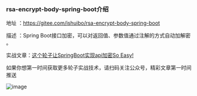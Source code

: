 ### rsa-encrypt-body-spring-boot介绍

地址 ：https://gitee.com/ishuibo/rsa-encrypt-body-spring-boot

描述 ：Spring Boot接口加密，可以对返回值、参数值通过注解的方式自动加解密 。

实战文章：<a href= "http://mp.weixin.qq.com/s?__biz=MzUzMDE4NjE4Mg==&mid=2247484027&idx=1&sn=c2dcb2f59cd2867c7849bad4fd979962&chksm=fa54e8d2cd2361c42bb08fe823b5e326b23a6bb5086e3416e1d767db98c5fb7528c3c8f5195c&token=1910800837&lang=zh_CN#rd">这个轮子让SpringBoot实现api加密So Easy!</a>


如果你想第一时间获取更多轮子实战技术，请扫码关注公众号，精彩文章第一时间推送

![image](https://imgkr.cn-bj.ufileos.com/c8d86be8-1304-4da1-82fb-ad31d5453972.png)

